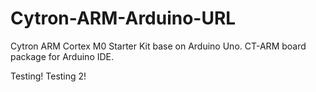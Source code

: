 # Cytron-ARM-Arduino-URL
Cytron ARM Cortex M0 Starter Kit base on Arduino Uno. CT-ARM board package for Arduino IDE.

Testing! Testing 2!
